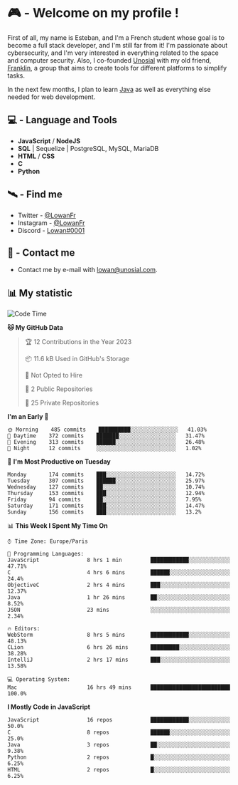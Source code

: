 # 🎮 - Welcome on my profile !
First of all, my name is Esteban, and I'm a French student whose goal is to become a full stack developer, and I'm still far from it!
I'm passionate about cybersecurity, and I'm very interested in everything related to the space and computer security.
Also, I co-founded [Unosial](https://github.com/Unosial) with my old friend, [Franklin](https://github.com/AbaFranklin/), a group that aims to create tools for different platforms to simplify tasks. 

In the next few months, I plan to learn [Java](https://www.java.com/) as well as everything else needed for web development.




## 💻 - Language and Tools
- **JavaScript** / **NodeJS**
- **SQL** | Sequelize | PostgreSQL, MySQL, MariaDB
- **HTML** / **CSS**
- **C**
- **Python**

## 🛰️ - Find me

 - Twitter - [@LowanFr](https://twitter.com/LowanFr/)
 - Instagram - [@LowanFr](https://instagram.com/LowanFr)
 - Discord -  [Lowan#0001](https://unosial.bio/Lowan)
 
## 📡 - Contact me
 - Contact me by e-mail with [lowan@unosial.com](mailto:lowan@unosial.com).

## 📊 My statistic
<!--START_SECTION:waka-->
![Code Time](http://img.shields.io/badge/Code%20Time-261%20hrs%2058%20mins-blue)

**🐱 My GitHub Data** 

> 🏆 12 Contributions in the Year 2023
 > 
> 📦 11.6 kB Used in GitHub's Storage 
 > 
> 🚫 Not Opted to Hire
 > 
> 📜 2 Public Repositories 
 > 
> 🔑 25 Private Repositories  
 > 
**I'm an Early 🐤** 

```text
🌞 Morning    485 commits    ██████████░░░░░░░░░░░░░░░   41.03% 
🌆 Daytime    372 commits    ███████░░░░░░░░░░░░░░░░░░   31.47% 
🌃 Evening    313 commits    ██████░░░░░░░░░░░░░░░░░░░   26.48% 
🌙 Night      12 commits     ░░░░░░░░░░░░░░░░░░░░░░░░░   1.02%

```
📅 **I'm Most Productive on Tuesday** 

```text
Monday       174 commits    ███░░░░░░░░░░░░░░░░░░░░░░   14.72% 
Tuesday      307 commits    ██████░░░░░░░░░░░░░░░░░░░   25.97% 
Wednesday    127 commits    ██░░░░░░░░░░░░░░░░░░░░░░░   10.74% 
Thursday     153 commits    ███░░░░░░░░░░░░░░░░░░░░░░   12.94% 
Friday       94 commits     ██░░░░░░░░░░░░░░░░░░░░░░░   7.95% 
Saturday     171 commits    ███░░░░░░░░░░░░░░░░░░░░░░   14.47% 
Sunday       156 commits    ███░░░░░░░░░░░░░░░░░░░░░░   13.2%

```


📊 **This Week I Spent My Time On** 

```text
⌚︎ Time Zone: Europe/Paris

💬 Programming Languages: 
JavaScript               8 hrs 1 min         ████████████░░░░░░░░░░░░░   47.71% 
C                        4 hrs 6 mins        ██████░░░░░░░░░░░░░░░░░░░   24.4% 
ObjectiveC               2 hrs 4 mins        ███░░░░░░░░░░░░░░░░░░░░░░   12.37% 
Java                     1 hr 26 mins        ██░░░░░░░░░░░░░░░░░░░░░░░   8.52% 
JSON                     23 mins             ░░░░░░░░░░░░░░░░░░░░░░░░░   2.34%

🔥 Editors: 
WebStorm                 8 hrs 5 mins        ████████████░░░░░░░░░░░░░   48.13% 
CLion                    6 hrs 26 mins       █████████░░░░░░░░░░░░░░░░   38.28% 
IntelliJ                 2 hrs 17 mins       ███░░░░░░░░░░░░░░░░░░░░░░   13.58%

💻 Operating System: 
Mac                      16 hrs 49 mins      █████████████████████████   100.0%

```

**I Mostly Code in JavaScript** 

```text
JavaScript               16 repos            ████████████░░░░░░░░░░░░░   50.0% 
C                        8 repos             ██████░░░░░░░░░░░░░░░░░░░   25.0% 
Java                     3 repos             ██░░░░░░░░░░░░░░░░░░░░░░░   9.38% 
Python                   2 repos             █░░░░░░░░░░░░░░░░░░░░░░░░   6.25% 
HTML                     2 repos             █░░░░░░░░░░░░░░░░░░░░░░░░   6.25%

```



<!--END_SECTION:waka-->
